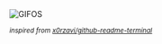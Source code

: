 <div align="justify">
<picture>
    <source media="(prefers-color-scheme: dark)" srcset="https://i.ibb.co/d4RFjL0/output-gif.gif">
    <source media="(prefers-color-scheme: light)" srcset="https://i.ibb.co/d4RFjL0/output-gif.gif">
    <img alt="GIFOS" src="https://i.ibb.co/d4RFjL0/output-gif.gif">
</picture>

<sub><i>inspired from [x0rzavi/github-readme-terminal](https://github.com/x0rzavi/github-readme-terminal)</i></sub>

</div>

<!-- Image deletion URL: https://ibb.co/Swzb5dX/fa5fd80b70c63d0a8ae6cc5aa7b1f527 -->